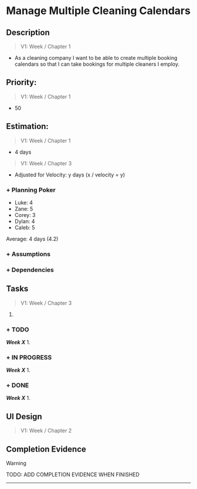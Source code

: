 # Manage Multiple Cleaning Calendars

## Description  

>   V1: Week / Chapter 1
- As a cleaning company I want to be able to create multiple booking calendars so that I can take bookings for multiple cleaners I employ.

## Priority:  
>   V1: Week / Chapter 1 
- 50

## Estimation:  

>   V1: Week / Chapter 1
- 4 days

>   V1: Week / Chapter 3
- Adjusted for Velocity: y days (x / velocity = y)

### + Planning Poker  
  
- Luke: 4
- Zane: 5
- Corey: 3
- Dylan: 4
- Caleb: 5

Average: 4 days (4.2)

### + Assumptions  
 

### + Dependencies


## Tasks  
>   V1: Week / Chapter 3
1.
### + TODO
***Week X***
1. 
### + IN PROGRESS 
***Week X***
1. 
### + DONE
***Week X***
1. 


## UI Design  
>   V1: Week / Chapter 2

## Completion Evidence 
> [!WARNING]
> TODO: ADD COMPLETION EVIDENCE WHEN FINISHED

---
